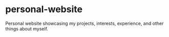 # personal-website
Personal website showcasing my projects, interests, experience, and other things about myself.
